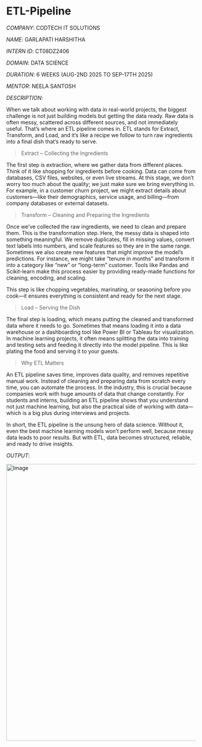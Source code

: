 # ETL-Pipeline

*COMPANY*: CODTECH IT SOLUTIONS

*NAME*: GARLAPATI HARSHITHA

*INTERN ID*: CT08DZ2406

*DOMAIN*: DATA SCIENCE

*DURATION*: 6 WEEKS (AUG-2ND 2025 TO SEP-17TH 2025)

*MENTOR*: NEELA SANTOSH

*DESCRIPTION*: 

When we talk about working with data in real-world projects, the biggest challenge is not just building models but getting the data ready. Raw data is often messy, scattered across different sources, and not immediately useful. That’s where an ETL pipeline comes in. ETL stands for Extract, Transform, and Load, and it’s like a recipe we follow to turn raw ingredients into a final dish that’s ready to serve.


>Extract – Collecting the Ingredients

The first step is extraction, where we gather data from different places. Think of it like shopping for ingredients before cooking. Data can come from databases, CSV files, websites, or even live streams. At this stage, we don’t worry too much about the quality; we just make sure we bring everything in. For example, in a customer churn project, we might extract details about customers—like their demographics, service usage, and billing—from company databases or external datasets.


>Transform – Cleaning and Preparing the Ingredients

Once we’ve collected the raw ingredients, we need to clean and prepare them. This is the transformation step. Here, the messy data is shaped into something meaningful. We remove duplicates, fill in missing values, convert text labels into numbers, and scale features so they are in the same range. Sometimes we also create new features that might improve the model’s predictions. For instance, we might take “tenure in months” and transform it into a category like “new” or “long-term” customer. Tools like Pandas and Scikit-learn make this process easier by providing ready-made functions for cleaning, encoding, and scaling.

This step is like chopping vegetables, marinating, or seasoning before you cook—it ensures everything is consistent and ready for the next stage.


>Load – Serving the Dish

The final step is loading, which means putting the cleaned and transformed data where it needs to go. Sometimes that means loading it into a data warehouse or a dashboarding tool like Power BI or Tableau for visualization. In machine learning projects, it often means splitting the data into training and testing sets and feeding it directly into the model pipeline. This is like plating the food and serving it to your guests.


>Why ETL Matters

An ETL pipeline saves time, improves data quality, and removes repetitive manual work. Instead of cleaning and preparing data from scratch every time, you can automate the process. In the industry, this is crucial because companies work with huge amounts of data that change constantly. For students and interns, building an ETL pipeline shows that you understand not just machine learning, but also the practical side of working with data—which is a big plus during interviews and projects.

In short, the ETL pipeline is the unsung hero of data science. Without it, even the best machine learning models won’t perform well, because messy data leads to poor results. But with ETL, data becomes structured, reliable, and ready to drive insights.


*OUTPUT*:

<img width="1816" height="735" alt="Image" src="https://github.com/user-attachments/assets/43fb3ef0-5158-4bfa-898b-f72f9e65443d" />
